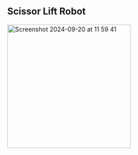 ## Scissor Lift Robot

<img width="283" alt="Screenshot 2024-09-20 at 11 59 41" src="https://github.com/user-attachments/assets/505842c6-8e70-4ff7-9728-792f25d35690">
